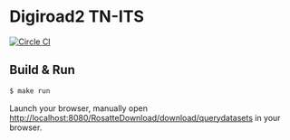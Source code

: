 # Digiroad2 TN-ITS #

[![Circle CI](https://circleci.com/gh/finnishtransportagency/tn-its.svg?style=svg)](https://circleci.com/gh/finnishtransportagency/tn-its)

## Build & Run ##

```sh
$ make run
```

Launch your browser, manually open [http://localhost:8080/RosatteDownload/download/querydatasets](http://localhost:8090/RosatteDownload/download/querydatasets) in your browser.
